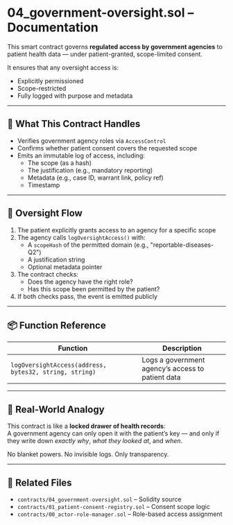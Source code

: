 # 04_government-oversight.sol – Documentation

This smart contract governs **regulated access by government agencies** to patient health data — under patient-granted, scope-limited consent.

It ensures that any oversight access is:
- Explicitly permissioned
- Scope-restricted
- Fully logged with purpose and metadata

---

## 🧠 What This Contract Handles

- Verifies government agency roles via `AccessControl`
- Confirms whether patient consent covers the requested scope
- Emits an immutable log of access, including:
  - The scope (as a hash)
  - The justification (e.g., mandatory reporting)
  - Metadata (e.g., case ID, warrant link, policy ref)
  - Timestamp

---

## 🔐 Oversight Flow

1. The patient explicitly grants access to an agency for a specific scope
2. The agency calls `logOversightAccess()` with:
   - A `scopeHash` of the permitted domain (e.g., "reportable-diseases-Q2")
   - A justification string
   - Optional metadata pointer
3. The contract checks:
   - Does the agency have the right role?
   - Has this scope been permitted by the patient?
4. If both checks pass, the event is emitted publicly

---

## 📦 Function Reference

| Function | Description |
|----------|-------------|
| `logOversightAccess(address, bytes32, string, string)` | Logs a government agency’s access to patient data |

---

## 🧱 Real-World Analogy

This contract is like a **locked drawer of health records**:  
A government agency can only open it with the patient’s key — and only if they write down *exactly why*, *what they looked at*, and *when*.

No blanket powers. No invisible logs. Only transparency.

---

## 📂 Related Files

- `contracts/04_government-oversight.sol` – Solidity source
- `contracts/01_patient-consent-registry.sol` – Consent scope logic
- `contracts/00_actor-role-manager.sol` – Role-based access assignment
